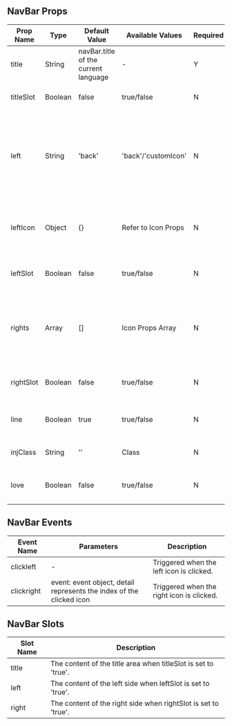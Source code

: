 ## NavBar Props

| Prop Name | Type    | Default Value                        | Available Values    | Required | Description                                                                                          |
| --------- | ------- | ------------------------------------ | ------------------- | -------- | ---------------------------------------------------------------------------------------------------- |
| title     | String  | navBar.title of the current language | -                   | Y        | The page title.                                                                                      |
| titleSlot | Boolean | false                                | true/false          | N        | Whether to use slot for the title area.                                                              |
| left      | String  | 'back'                               | 'back'/'customIcon' | N        | The content of the left side, which is 'back' by default. Choose 'customIcon' to set leftIcon value. |
| leftIcon  | Object  | {}                                   | Refer to Icon Props | N        | Custom icon for the left side, used when left is set to 'customIcon'.                                |
| leftSlot  | Boolean | false                                | true/false          | N        | Whether to use slot for the left content.                                                            |
| rights    | Array   | []                                   | Icon Props Array    | N        | The content of the right side, which is an array of Icon Props, suggested to not exceed three.       |
| rightSlot | Boolean | false                                | true/false          | N        | Whether to use slot for the right content.                                                           |
| line      | Boolean | true                                 | true/false          | N        | Whether to display the bottom divider.                                                               |
| injClass  | String  | ''                                   | Class               | N        | The injected CSS class name.                                                                         |
| love      | Boolean | false                                | true/false          | N        | Whether to enable the loving version.                                                                |

## NavBar Events

| Event Name | Parameters                                                           | Description                               |
| ---------- | -------------------------------------------------------------------- | ----------------------------------------- |
| clickleft  | -                                                                    | Triggered when the left icon is clicked.  |
| clickright | event: event object, detail represents the index of the clicked icon | Triggered when the right icon is clicked. |

## NavBar Slots

| Slot Name | Description                                                    |
| --------- | -------------------------------------------------------------- |
| title     | The content of the title area when titleSlot is set to 'true'. |
| left      | The content of the left side when leftSlot is set to 'true'.   |
| right     | The content of the right side when rightSlot is set to 'true'. |
